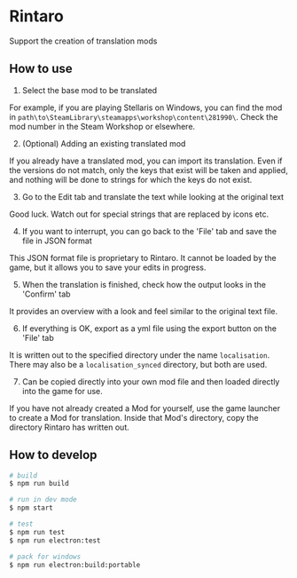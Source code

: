 # Rintaro

Support the creation of translation mods

## How to use

1. Select the base mod to be translated

For example, if you are playing Stellaris on Windows, you can find the mod in `path\to\SteamLibrary\steamapps\workshop\content\281990\`.
Check the mod number in the Steam Workshop or elsewhere.

2. (Optional) Adding an existing translated mod

If you already have a translated mod, you can import its translation.
Even if the versions do not match, only the keys that exist will be taken and applied, and nothing will be done to strings for which the keys do not exist.

3. Go to the Edit tab and translate the text while looking at the original text

Good luck.
Watch out for special strings that are replaced by icons etc.

4. If you want to interrupt, you can go back to the 'File' tab and save the file in JSON format

This JSON format file is proprietary to Rintaro. It cannot be loaded by the game, but it allows you to save your edits in progress.

5. When the translation is finished, check how the output looks in the 'Confirm' tab

It provides an overview with a look and feel similar to the original text file.

6. If everything is OK, export as a yml file using the export button on the 'File' tab

It is written out to the specified directory under the name `localisation`. There may also be a `localisation_synced` directory, but both are used.

7. Can be copied directly into your own mod file and then loaded directly into the game for use.

If you have not already created a Mod for yourself, use the game launcher to create a Mod for translation.
Inside that Mod's directory, copy the directory Rintaro has written out.

## How to develop

```bash
# build
$ npm run build

# run in dev mode
$ npm start

# test
$ npm run test
$ npm run electron:test

# pack for windows
$ npm run electron:build:portable
```